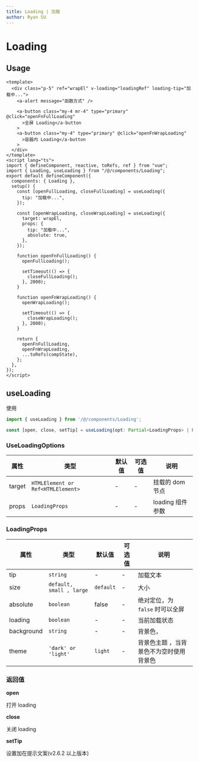 ```yaml
---
title: Loading | 加载
author: Ryan SU
---
```


# Loading

## Usage

```vue
<template>
  <div class="p-5" ref="wrapEl" v-loading="loadingRef" loading-tip="加载中...">
    <a-alert message="函数方式" />

    <a-button class="my-4 mr-4" type="primary" @click="openFnFullLoading"
      >全屏 Loading</a-button
    >
    <a-button class="my-4" type="primary" @click="openFnWrapLoading"
      >容器内 Loading</a-button
    >
  </div>
</template>
<script lang="ts">
import { defineComponent, reactive, toRefs, ref } from "vue";
import { Loading, useLoading } from "/@/components/Loading";
export default defineComponent({
  components: { Loading },
  setup() {
    const [openFullLoading, closeFullLoading] = useLoading({
      tip: "加载中...",
    });

    const [openWrapLoading, closeWrapLoading] = useLoading({
      target: wrapEl,
      props: {
        tip: "加载中...",
        absolute: true,
      },
    });

    function openFnFullLoading() {
      openFullLoading();

      setTimeout(() => {
        closeFullLoading();
      }, 2000);
    }

    function openFnWrapLoading() {
      openWrapLoading();

      setTimeout(() => {
        closeWrapLoading();
      }, 2000);
    }

    return {
      openFnFullLoading,
      openFnWrapLoading,
      ...toRefs(compState),
    };
  },
});
</script>
```

## useLoading

使用

```ts
import { useLoading } from '/@/components/Loading';

const [open, close, setTip] = useLoading(opt: Partial<LoadingProps> | Partial<UseLoadingOptions>);
```

### UseLoadingOptions

| 属性   | 类型                              | 默认值 | 可选值 | 说明             |
| ------ | --------------------------------- | ------ | ------ | ---------------- |
| target | `HTMLElement or Ref<HTMLElement>` | -      | -      | 挂载的 dom 节点  |
| props  | `LoadingProps`                    | -      | -      | loading 组件参数 |

### LoadingProps

| 属性       | 类型                     | 默认值    | 可选值 | 说明                                    |
| ---------- | ------------------------ | --------- | ------ | --------------------------------------- |
| tip        | `string`                 | -         | -      | 加载文本                                |
| size       | `default, small , large` | `default` | -      | 大小                                    |
| absolute   | `boolean`                | false     | -      | 绝对定位，为 `false` 时可以全屏         |
| loading    | `boolean`                | -         | -      | 当前加载状态                            |
| background | `string`                 | -         | -      | 背景色，                                |
| theme      | `'dark' or 'light'`      | `light`   | -      | 背景色主题 ，当背景色不为空时使用背景色 |

### 返回值

**open**

打开 loading

**close**

关闭 loading

**setTip**

设置加在提示文案(v2.6.2 以上版本)
